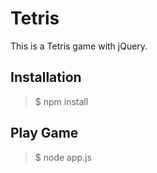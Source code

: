 # Tetris

This is a Tetris game with jQuery.

## Installation

> $ npm install

## Play Game

> $ node app.js
